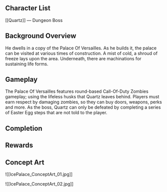 ## Character List

[[Quartz]] — Dungeon Boss

## Background Overview

He dwells in a copy of the Palace Of Versailles. As he builds it, the palace can be visited at various times of construction. A mist of cold, a shroud of freeze lays upon the area. Underneath, there are machinations for sustaining life forms.

## Gameplay

The Palace Of Versailles features round-based Call-Of-Duty Zombies gameplay; using the lifeless husks that Quartz leaves behind. Players must earn respect by damaging zombies, so they can buy doors, weapons, perks and more. As the boss, Quartz can only be defeated by completing a series of Easter Egg steps that are not told to the player.

## Completion



## Rewards

## Concept Art

![[IcePalace_ConceptArt_01.jpg]]

![[IcePalace_ConceptArt_02.jpg]]